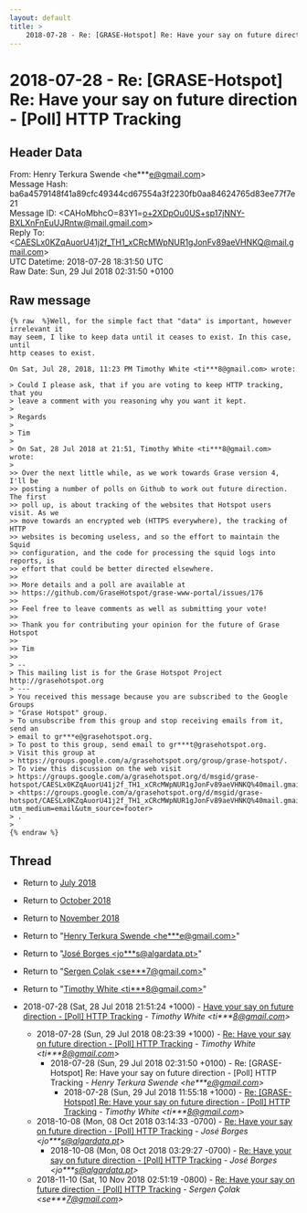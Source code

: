 ```yaml
---
layout: default
title: >
    2018-07-28 - Re: [GRASE-Hotspot] Re: Have your say on future direction - [Poll] HTTP Tracking
---
```


# 2018-07-28 - Re: [GRASE-Hotspot] Re: Have your say on future direction - [Poll] HTTP Tracking

## Header Data

From: Henry Terkura Swende \<he***e@gmail.com\><br>
Message Hash: ba6a4579148f41a89cfc49344cd67554a3f2230fb0aa84624765d83ee77f7e21<br>
Message ID: \<CAHoMbhcO=83Y1=o+2XDpOu0US+sp17jNNY-BXLXnFnEuUJRntw@mail.gmail.com\><br>
Reply To: \<CAESLx0KZqAuorU41j2f_TH1_xCRcMWpNUR1gJonFv89aeVHNKQ@mail.gmail.com\><br>
UTC Datetime: 2018-07-28 18:31:50 UTC<br>
Raw Date: Sun, 29 Jul 2018 02:31:50 +0100<br>

## Raw message

```
{% raw  %}Well, for the simple fact that "data" is important, however irrelevant it
may seem, I like to keep data until it ceases to exist. In this case, until
http ceases to exist.

On Sat, Jul 28, 2018, 11:23 PM Timothy White <ti***8@gmail.com> wrote:

> Could I please ask, that if you are voting to keep HTTP tracking, that you
> leave a comment with you reasoning why you want it kept.
>
> Regards
>
> Tim
>
> On Sat, 28 Jul 2018 at 21:51, Timothy White <ti***8@gmail.com> wrote:
>
>> Over the next little while, as we work towards Grase version 4, I'll be
>> posting a number of polls on Github to work out future direction. The first
>> poll up, is about tracking of the websites that Hotspot users visit. As we
>> move towards an encrypted web (HTTPS everywhere), the tracking of HTTP
>> websites is becoming useless, and so the effort to maintain the Squid
>> configuration, and the code for processing the squid logs into reports, is
>> effort that could be better directed elsewhere.
>>
>> More details and a poll are available at
>> https://github.com/GraseHotspot/grase-www-portal/issues/176
>>
>> Feel free to leave comments as well as submitting your vote!
>>
>> Thank you for contributing your opinion for the future of Grase Hotspot
>>
>> Tim
>>
> --
> This mailing list is for the Grase Hotspot Project http://grasehotspot.org
> ---
> You received this message because you are subscribed to the Google Groups
> "Grase Hotspot" group.
> To unsubscribe from this group and stop receiving emails from it, send an
> email to gr***e@grasehotspot.org.
> To post to this group, send email to gr***t@grasehotspot.org.
> Visit this group at
> https://groups.google.com/a/grasehotspot.org/group/grase-hotspot/.
> To view this discussion on the web visit
> https://groups.google.com/a/grasehotspot.org/d/msgid/grase-hotspot/CAESLx0KZqAuorU41j2f_TH1_xCRcMWpNUR1gJonFv89aeVHNKQ%40mail.gmail.com
> <https://groups.google.com/a/grasehotspot.org/d/msgid/grase-hotspot/CAESLx0KZqAuorU41j2f_TH1_xCRcMWpNUR1gJonFv89aeVHNKQ%40mail.gmail.com?utm_medium=email&utm_source=footer>
> .
>
{% endraw %}
```

## Thread

+ Return to [July 2018](/archive/2018/07)
+ Return to [October 2018](/archive/2018/10)
+ Return to [November 2018](/archive/2018/11)

+ Return to "[Henry Terkura Swende <he***e<span>@</span>gmail.com>](/authors/he___e_at_gmail_com)"
+ Return to "[José Borges <jo***s<span>@</span>algardata.pt>](/authors/jo___s_at_algardata_pt)"
+ Return to "[Sergen Çolak <se***7<span>@</span>gmail.com>](/authors/se___7_at_gmail_com)"
+ Return to "[Timothy White <ti***8<span>@</span>gmail.com>](/authors/ti___8_at_gmail_com)"

+ 2018-07-28 (Sat, 28 Jul 2018 21:51:24 +1000) - [Have your say on future direction - [Poll] HTTP Tracking](/archive/2018/07/1f33ade4bc487beb83da28435b109ceaa378081aeec85c928b77b79d9d2a73fa) - _Timothy White \<ti***8@gmail.com\>_
  + 2018-07-28 (Sun, 29 Jul 2018 08:23:39 +1000) - [Re: Have your say on future direction - [Poll] HTTP Tracking](/archive/2018/07/baab2f649ec8bdf2e33e8171e64b4bc6ff045a52b15878a063af63161a0f21dd) - _Timothy White \<ti***8@gmail.com\>_
    + 2018-07-28 (Sun, 29 Jul 2018 02:31:50 +0100) - Re: [GRASE-Hotspot] Re: Have your say on future direction - [Poll] HTTP Tracking - _Henry Terkura Swende \<he***e@gmail.com\>_
      + 2018-07-28 (Sun, 29 Jul 2018 11:55:18 +1000) - [Re: [GRASE-Hotspot] Re: Have your say on future direction - [Poll] HTTP Tracking](/archive/2018/07/2a328ae50f6f685c81cbaa5f16f130f22184bda4923a2b0bc46939b1c030611d) - _Timothy White \<ti***8@gmail.com\>_
  + 2018-10-08 (Mon, 08 Oct 2018 03:14:33 -0700) - [Re: Have your say on future direction - [Poll] HTTP Tracking](/archive/2018/10/a0c60c028aa44d483896e2e6852c8682f2e253f53f9896e205392cc46cb63889) - _José Borges \<jo***s@algardata.pt\>_
    + 2018-10-08 (Mon, 08 Oct 2018 03:29:27 -0700) - [Re: Have your say on future direction - [Poll] HTTP Tracking](/archive/2018/10/4e0015d6216bc4fc8f26b373442d39c55c0eb01bebb82621e52965a8aca720ac) - _José Borges \<jo***s@algardata.pt\>_
  + 2018-11-10 (Sat, 10 Nov 2018 02:51:19 -0800) - [Re: Have your say on future direction - [Poll] HTTP Tracking](/archive/2018/11/c4cb97a21a217ab600cb70e5903dd6a95777d750cb5276f384854c4df3bbf3b9) - _Sergen Çolak \<se***7@gmail.com\>_

